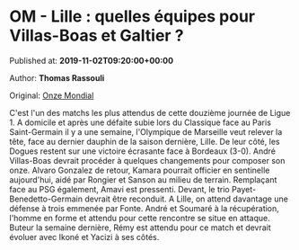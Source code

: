 
# OM - Lille : quelles équipes pour Villas-Boas et Galtier ?

Published at: **2019-11-02T09:20:00+00:00**

Author: **Thomas Rassouli**

Original: [Onze Mondial](http://www.onzemondial.com/ligue-1/2019-2020/om-lille-quelles-equipes-pour-villas-boas-et-galtier-201439)

C'est l'un des matchs les plus attendus de cette douzième journée de Ligue 1. A domicile et après une défaite subie lors du Classique face au Paris Saint-Germain il y a une semaine, l'Olympique de Marseille veut relever la tête, face au dernier dauphin de la saison dernière, Lille. De leur côté, les Dogues restent sur une victoire écrasante face à Bordeaux (3-0).
André Villas-Boas devrait procéder à quelques changements pour composer son onze. Alvaro Gonzalez de retour, Kamara pourrait officier en sentinelle aujourd'hui, aidé par Rongier et Sanson au milieu de terrain. Remplaçant face au PSG également, Amavi est pressenti. Devant, le trio Payet-Benedetto-Germain devrait être reconduit.
A Lille, on attend davantage une défense à trois emmenée par Fonte. André et Soumaré à la récupération, l'homme en forme et attendu pour cette rencontre se situe en attaque. Buteur la semaine dernière, Rémy est attendu pour ce match et devrait évoluer avec Ikoné et Yacizi à ses côtés.
